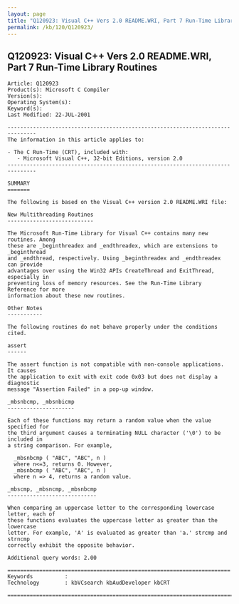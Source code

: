 ```yaml
---
layout: page
title: "Q120923: Visual C++ Vers 2.0 README.WRI, Part 7 Run-Time Library Routines"
permalink: /kb/120/Q120923/
---
```


## Q120923: Visual C++ Vers 2.0 README.WRI, Part 7 Run-Time Library Routines

	Article: Q120923
	Product(s): Microsoft C Compiler
	Version(s): 
	Operating System(s): 
	Keyword(s): 
	Last Modified: 22-JUL-2001
	
	-------------------------------------------------------------------------------
	The information in this article applies to:
	
	- The C Run-Time (CRT), included with:
	   - Microsoft Visual C++, 32-bit Editions, version 2.0 
	-------------------------------------------------------------------------------
	
	SUMMARY
	=======
	
	The following is based on the Visual C++ version 2.0 README.WRI file:
	
	New Multithreading Routines
	---------------------------
	
	The Microsoft Run-Time Library for Visual C++ contains many new routines. Among
	these are _beginthreadex and _endthreadex, which are extensions to _beginthread
	and _endthread, respectively. Using _beginthreadex and _endthreadex can provide
	advantages over using the Win32 APIs CreateThread and ExitThread, especially in
	preventing loss of memory resources. See the Run-Time Library Reference for more
	information about these new routines.
	
	Other Notes
	-----------
	
	The following routines do not behave properly under the conditions cited.
	
	assert
	------
	
	The assert function is not compatible with non-console applications. It causes
	the application to exit with exit code 0x03 but does not display a diagnostic
	message "Assertion Failed" in a pop-up window.
	
	_mbsnbcmp, _mbsnbicmp
	---------------------
	
	Each of these functions may return a random value when the value specified for
	the third argument causes a terminating NULL character ('\0') to be included in
	a string comparison. For example,
	
	  _mbsnbcmp ( "ABC", "ABC", n )
	  where n<=3, returns 0. However,
	  _mbsnbcmp ( "ABC", "ABC", n )
	  where n => 4, returns a random value.
	
	_mbscmp, _mbsncmp, _mbsnbcmp
	----------------------------
	
	When comparing an uppercase letter to the corresponding lowercase letter, each of
	these functions evaluates the uppercase letter as greater than the lowercase
	letter. For example, 'A' is evaluated as greater than 'a.' strcmp and strncmp
	correctly exhibit the opposite behavior.
	
	Additional query words: 2.00
	
	======================================================================
	Keywords          :  
	Technology        : kbVCsearch kbAudDeveloper kbCRT
	
	=============================================================================
	
